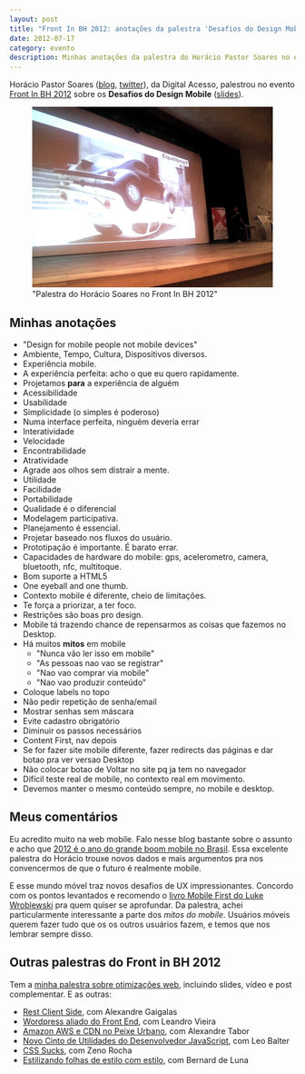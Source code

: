 ```yaml
---
layout: post
title: "Front In BH 2012: anotações da palestra 'Desafios do Design Mobile' do Horácio Soares"
date: 2012-07-17
category: evento
description: Minhas anotações da palestra do Horácio Pastor Soares no evento Front in BH 2012
---
```


Horácio Pastor Soares ([blog](http://horaciosoares.blogspot.com.br/), [twitter](https://twitter.com/horaciosoares)), da Digital Acesso, palestrou no evento [Front In BH 2012](http://www.frontinbh.com.br/) sobre os **Desafios do Design Mobile** ([slides](http://www.slideshare.net/horacio.soares/frontinbh-os-dasafios-do-desagin-mobile)).

<figure>
	<img src="img/posts/frontinbh2012/horacio.jpg">
	<figcaption>"Palestra do Horácio Soares no Front In BH 2012"</figcaption>
</figure>

## Minhas anotações

* "Design for mobile people not mobile devices"
* Ambiente, Tempo, Cultura, Dispositivos diversos.
* Experiência mobile.
* A experiência perfeita: acho o que eu quero rapidamente.
* Projetamos **para** a experiência de alguém
* Acessibilidade
* Usabilidade
* Simplicidade (o simples é poderoso)
* Numa interface perfeita, ninguém deveria errar
* Interatividade
* Velocidade
* Encontrabilidade
* Atratividade
* Agrade aos olhos sem distrair a mente.
* Utilidade
* Facilidade
* Portabilidade
* Qualidade é o diferencial
* Modelagem participativa.
* Planejamento é essencial.
* Projetar baseado nos fluxos do usuário.
* Prototipação é importante. É barato errar.
* Capacidades de hardware do mobile: gps, acelerometro, camera, bluetooth, nfc, multitoque.
* Bom suporte a HTML5
* One eyeball and one thumb.
* Contexto mobile é diferente, cheio de limitações.
* Te força a priorizar, a ter foco.
* Restrições são boas pro design.
* Mobile tá trazendo chance de repensarmos as coisas que fazemos no Desktop.
* Há muitos **mitos** em mobile
	* "Nunca vão ler isso em mobile"
	* "As pessoas nao vao se registrar"
	* "Nao vao comprar via mobile"
	* "Nao vao produzir conteúdo"
* Coloque labels no topo
* Não pedir repetição de senha/email
* Mostrar senhas sem máscara
* Evite cadastro obrigatório
* Diminuir os passos necessários
* Content First, nav depois
* Se for fazer site mobile diferente, fazer redirects das páginas e dar botao pra ver versao Desktop
* Não colocar botao de Voltar no site pq ja tem no navegador
* Difícil teste real de mobile, no contexto real em movimento.
* Devemos manter o mesmo conteúdo sempre, no mobile e desktop.

## Meus comentários

Eu acredito muito na web mobile. Falo nesse blog bastante sobre o assunto e acho que [2012 é o ano do grande boom mobile no Brasil](http://blog.caelum.com.br/2012-e-o-ano-do-mercado-mobile-no-brasil/). Essa excelente palestra do Horácio trouxe novos dados e mais argumentos pra nos convencermos de que o futuro é realmente mobile.

E esse mundo móvel traz novos desafios de UX impressionantes. Concordo com os pontos levantados e recomendo o [livro Mobile First do Luke Wroblewski](/review-livro-mobile-first-luke-wroblewski/) pra quem quiser se aprofundar. Da palestra, achei particularmente interessante a parte dos *mitos do mobile*. Usuários móveis querem fazer tudo que os os outros usuários fazem, e temos que nos lembrar sempre disso.

## Outras palestras do Front in BH 2012

Tem a [minha palestra sobre otimizações web](/frontinbh-otimizacoes-web/), incluindo slides, vídeo e post complementar. E as outras:

* [Rest Client Side](/front-in-bh-rest-client-side-alexandre-gaigalas/), com Alexandre Gaigalas
* [Wordpress aliado do Front End](/front-in-bh-wordpress-leandro-vieira/), com Leandro Vieira
* [Amazon AWS e CDN no Peixe Urbano](/front-in-bh-peixe-urbano-amazon-cdn-alexandre-tabor/), com Alexandre Tabor
* [Novo Cinto de Utilidades do Desenvolvedor JavaScript](/front-in-bh-novidades-mozilla-leo-balter/), com Leo Balter
* [CSS Sucks](/front-in-bh-css-sucks-zeno-rocha/), com Zeno Rocha
* [Estilizando folhas de estilo com estilo](/front-in-bh-estilizando-css-com-estilo-bernard-de-luna/), com Bernard de Luna




